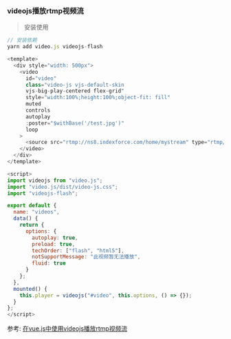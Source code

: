 ### videojs播放rtmp视频流

<ClientOnly>
  <VideoVue/>  
</ClientOnly> 

>安装使用
``` js
// 安装依赖
yarn add video.js videojs-flash
```

``` js
<template>
  <div style="width: 500px">
    <video
      id="video"
      class="video-js vjs-default-skin   
      vjs-big-play-centered flex-grid"
      style="width:100%;height:100%;object-fit: fill"
      muted
      controls
      autoplay
      :poster="$withBase('/test.jpg')"
      loop
    >
      <source src="rtmp://ns8.indexforce.com/home/mystream" type="rtmp/mp4" />
    </video>
  </div>
</template>

<script>
import videojs from "video.js";
import "video.js/dist/video-js.css";
import "videojs-flash";

export default {
  name: "videos",
  data() {
    return {
      options: {
        autoplay: true,
        preload: true,
        techOrder: ["flash", "html5"],
        notSupportMessage: "此视频暂无法播放",
        fluid: true
      }
    };
  },
  mounted() {
    this.player = videojs("#video", this.options, () => {});
  }
};
</script>
``` 

参考: [在vue.js中使用videojs播放rtmp视频流](https://homary.github.io/在Vue.js中使用Videojs播放rtmp视频流)